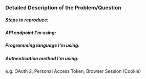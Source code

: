 ### Detailed Description of the Problem/Question



##### Steps to reproduce:



##### API endpoint I'm using:



##### Programming language I'm using:



##### Authentication method I'm using:

e.g. OAuth 2, Personal Access Token, Browser Session (Cookie)
